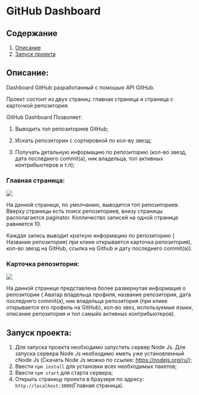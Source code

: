 # GitHub Dashboard
## Содержание
1. [Описание](#description)
2. [Запуск проекта](#StartProject)

## <a name="description"> Описание: </a>
Dashboard GitHub разработанный с помошью API GitHub. 

Проект состоит из двух страниц: главная страница и страница с карточкой репозитория.

GitHub Dashboard Позволяет:

1) Выводить топ репозиториев GitHub;

2) Искать репозитории с сортировкой по кол-ву звезд;

3) Получать детальную информацию по репозиторию (кол-во звезд, дата последнего commit(а), ник владельца, топ активных контрибьютеров и т.п);

### Главная страница:
![](https://i.ibb.co/Cn01t9S/1.jpg)

На данной странице, по умолчанию, выводится топ репозиториев. Вверху страницы есть поиск репозиториев, внизу страницы располагается paginator. Колличество записей на одной странице равняется 10. 

Каждая запись выводит краткую информацию по репозиторию ( Название репозитория( при клике открывается карточка репозитория), кол-во звезд на GitHub, ссылка на Github и дату последнего commit(а)).

### Карточка репозитория: 
![](https://i.ibb.co/cT9QLS8/2.jpg)

На данной странице представлена более развернутая информация о репозитории ( Аватар владельца профиля, название репозитория, дата последнего commit(а), ник владельца репозитория (при клике открывается его профиль на GitHub), кол-во звез, используемые языки, описание репозитория и топ самыйх активных контрибьютеров).

## <a name="StartProject"> Запуск проекта: </a>

1. Для запуска проекта необходимо запустить сервер Node Js. Для запуска сервера Node Js необходимо иметь уже установленный сNode Js (Скачать Node Js можно по ссылке: https://nodejs.org/ru/);
2. Ввести `npm install` для установки всех необходимых пакетов;
3. Ввести `npm start` для старта сервера;
4. Открыть страницу проекта в браузере по адресу: `http://localhost:3000`(Главная страница).

